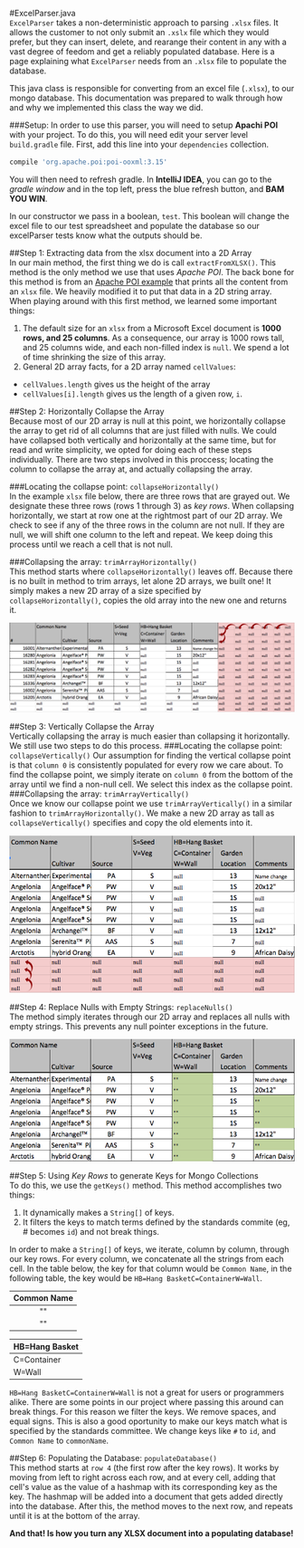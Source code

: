 #ExcelParser.java  
`ExcelParser` takes a non-deterministic approach to parsing `.xlsx` files. It allows the customer to not only submit an `.xslx` file which they would prefer, but they can insert, delete, and rearange their content in any with a vast degree of feedom and get a reliably populated database. Here is a page explaining what `ExcelParser` needs from an `.xlsx` file to populate the database. 

This java class is responsible for converting from an excel file (`.xlsx`),
to our mongo database. This documentation was prepared to walk through how and why we implemented this class the way we did.    

###Setup: 
In order to use this parser, you will need to setup **Apachi POI** with your project. To do this, you will need edit your server level `build.gradle` file. First, add this line into your `dependencies` collection. 

```gradle
compile 'org.apache.poi:poi-ooxml:3.15'
```
You will then need to refresh gradle. In **IntelliJ IDEA**, you can go to the *gradle window* and in the top left, press the blue refresh button, and **BAM YOU WIN**. 

In our constructor we pass in a boolean, `test`. 
This boolean will change the excel file to our test spreadsheet and populate the database so our excelParser tests know what the outputs should be. 

##Step 1: Extracting data from the xlsx document into a 2D Array  
In our main method, the first thing we do is call `extractFromXLSX()`.
This method is the only method we use that uses *Apache POI*.
The back bone for this method is from an [Apache POI example](http://www.mkyong.com/java/apache-poi-reading-and-writing-excel-file-in-java/) that prints all the content from an `xlsx` file.
We heavily modified it to put that data in a 2D string array.
When playing around with this first method, we learned some important things:  

1. The default size for an `xlsx` from a Microsoft Excel document is **1000 rows, and 25 columns**.
As a consequence, our array is 1000 rows tall, and 25 columns wide, and each non-filled index is `null`.
We spend a lot of time shrinking the size of this array.  
2. General 2D array facts, for a 2D array named `cellValues`:    
  * `cellValues.length` gives us the height of the array   
  * `cellValues[i].length` gives us the length of a given row, `i`.  

##Step 2: Horizontally Collapse the Array  
Because most of our 2D array is null at this point, we horizontally collapse the array to get rid of all columns that are just filled with nulls.
We could have collapsed both vertically and horizontally at the same time, but for read and write simplicity, we opted for doing each of these steps individually. There are two steps involved in this proccess; locating the column to collapse the array at, and actually collapsing the array.  

###Locating the collapse point: `collapseHorizontally()`  
In the example `xlsx` file below, there are three rows that are grayed out. We designate these three rows (rows 1 through 3) as *key rows*. When collapsing horizontally, we start at row one at the rightmost part of our 2D array. We check to see if any of the three rows in the column are not null. If they are null, we will shift one column to the left and repeat. We keep doing this process until we reach a cell that is not null. 

###Collapsing the array: `trimArrayHorizontally()`  
This method starts where `collapseHorizontally()` leaves off. Because there is no built in method to trim arrays, let alone 2D arrays, we built one!  It simply makes a new 2D array of a size specified by `collapseHorizontally()`, copies the old array into the new one and returns it.   

![HorizontalCollapse](https://github.com/UMM-CSci-3601-S17/digital-display-garden-iteration-1-claudearabo/blob/MakeMarkdownDocumentation/Documentation/Graphics/HorizontalCorrected.png)  


##Step 3: Vertically Collapse the Array  
Vertically collapsing the array is much easier than collapsing it horizontally. We still use two steps to do this process.
###Locating the collapse point: `collapseVertically()` 
Our assumption for finding the vertical collapse point is that `column 0` is consistently populated for every row we care about. To find the collapse point, we simply iterate on `column 0` from the bottom of the array until we find a non-null cell. We select this index as the collapse point. 
###Collapsing the array: `trimArrayVertically()`  
Once we know our collapse point we use `trimArrayVertically()` in a similar fashion to `trimArrayHorizontally()`. 
We make a new 2D array as tall as `collapseVertically()` specifies and copy the old elements into it. 

![VerticalCollapse](https://github.com/UMM-CSci-3601-S17/digital-display-garden-iteration-1-claudearabo/blob/MakeMarkdownDocumentation/Documentation/Graphics/VerticalCorrected.png)  


##Step 4: Replace Nulls with Empty Strings: `replaceNulls()`  
The method simply iterates through our 2D array and replaces all nulls with empty strings.
This prevents any null pointer exceptions in the future. 

![ReplaceNulls](https://github.com/UMM-CSci-3601-S17/digital-display-garden-iteration-1-claudearabo/blob/MakeMarkdownDocumentation/Documentation/Graphics/ReplaceNulls.png)

##Step 5: Using *Key Rows* to generate Keys for Mongo Collections  
To do this, we use the `getKeys()` method. This method accomplishes two things:  
1. It dynamically makes a `String[]` of keys.  
2. It filters the keys to match terms defined by the standards commite (eg, # becomes `id`) and not break things. 

In order to make a `String[]` of keys, we iterate, column by column, through our key rows. For every column, we concatenate all the strings from each cell. In the table below, the key for that column would be `Common Name`, in the following table, the key would be `HB=Hang BasketC=ContainerW=Wall`.  

|Common Name|
|:---------:|
|    ""     |
|    ""     |

|HB=Hang Basket|
|:-------------|
|C=Container   |
|W=Wall        |  

`HB=Hang BasketC=ContainerW=Wall` is not a great for users or programmers alike.
There are some points in our project where passing this around can break things. For this reason we filter the keys. 
We remove spaces, and equal signs. This is also a good oportunity to make our keys match what is specified by the standards committee. We change keys like `#` to `id`, and `Common Name` to `commonName`.  

##Step 6: Populating the Database: `populateDatabase()`  
This method starts at `row 4` (the first row after the key rows). It works by moving from left to right across each row, and at every cell, adding that cell's value as the value of a hashmap with its corresponding key as the key. The hashmap will be added into a document that gets added directly into the database. After this, the method moves to the next row, and repeats until it is at the bottom of the array.  

**And that! Is how you turn any XLSX document into a populating database!** 

